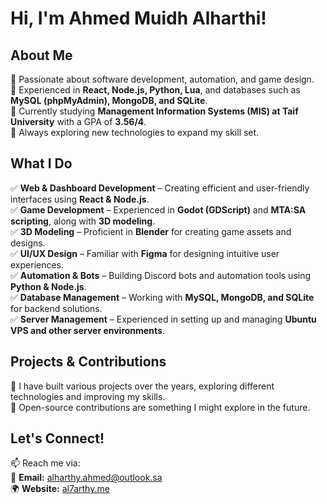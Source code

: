 # **Hi, I'm Ahmed Muidh Alharthi!** 

## **About Me**  
🔹 Passionate about software development, automation, and game design.  
🔹 Experienced in **React, Node.js, Python, Lua**, and databases such as **MySQL (phpMyAdmin), MongoDB, and SQLite**.  
🔹 Currently studying **Management Information Systems (MIS) at Taif University** with a GPA of **3.56/4**.  
🔹 Always exploring new technologies to expand my skill set.  

## **What I Do**  
✅ **Web & Dashboard Development** – Creating efficient and user-friendly interfaces using **React & Node.js**.  
✅ **Game Development** – Experienced in **Godot (GDScript)** and **MTA:SA scripting**, along with **3D modeling**.  
✅ **3D Modeling** – Proficient in **Blender** for creating game assets and designs.  
✅ **UI/UX Design** – Familiar with **Figma** for designing intuitive user experiences.  
✅ **Automation & Bots** – Building Discord bots and automation tools using **Python & Node.js**.  
✅ **Database Management** – Working with **MySQL, MongoDB, and SQLite** for backend solutions.  
✅ **Server Management** – Experienced in setting up and managing **Ubuntu VPS and other server environments**.  

## **Projects & Contributions**  
🔹 I have built various projects over the years, exploring different technologies and improving my skills.  
🔹 Open-source contributions are something I might explore in the future.  

## **Let's Connect!**  
📫 Reach me via:  
📧 **Email:** alharthy.ahmed@outlook.sa  
🌍 **Website:** [al7arthy.me](https://al7arthy.me)  

